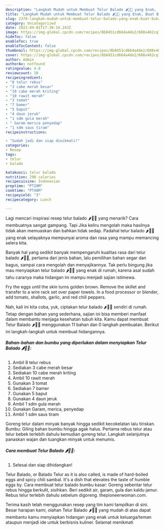 ```yaml
---
description: "Langkah Mudah untuk Membuat Telur Balado 🌶🥚🍅 yang Enak, Buat Buka Puasa Enak Banget"
title: "Langkah Mudah untuk Membuat Telur Balado 🌶🥚🍅 yang Enak, Buat Buka Puasa Enak Banget"
slug: 2370-langkah-mudah-untuk-membuat-telur-balado-yang-enak-buat-buka-puasa-enak-banget
category: Uncategorized
date: 2023-04-01T17:30:14.243Z
image: https://img-global.cpcdn.com/recipes/8b8451cd664a4de2/680x482cq70/telur-balado-foto-resep-utama.jpg
hideToc: false
enableToc: true
enableTocContent: false
thumbnail: https://img-global.cpcdn.com/recipes/8b8451cd664a4de2/680x482cq70/telur-balado-foto-resep-utama.jpg
cover: https://img-global.cpcdn.com/recipes/8b8451cd664a4de2/680x482cq70/telur-balado-foto-resep-utama.jpg
author: Admin
authorAv: notfound
ratingvalue: 4.8
reviewcount: 10
recipeingredient:
- "8 telur rebus"
- "3 cabe merah besar"
- "10 cabe merah kriting"
- "10 rawit merah"
- "3 tomat"
- "7 bamer"
- "5 baput"
- "4 daun jeruk"
- "1 sdm gula merah"
- " Garam merica penyedap"
- "1 sdm saus tiram"
recipeinstructions:

- "Sudah jadi dan siap dinikmati!"
categories:
- Resep
tags:
- telur
- balado

katakunci: telur balado 
nutrition: 298 calories
recipecuisine: Indonesian
preptime: "PT28M"
cooktime: "PT48M"
recipeyield: "3"
recipecategory: Lunch

---
```



Lagi mencari inspirasi resep telur balado 🌶🥚🍅 yang menarik? Cara membuatnya sangat gampang. Tapi Jika keliru mengolah maka hasilnya tidak akan memuaskan dan bahkan tidak sedap. Padahal telur balado 🌶🥚🍅 yang enak selayaknya mempunyai aroma dan rasa yang mampu memancing selera kita.


Banyak hal yang sedikit banyak mempengaruhi kualitas rasa dari telur balado 🌶🥚🍅, pertama dari jenis bahan, lalu pemilihan bahan segar dan bagus, sampai cara mengolah dan menyajikannya. Tak perlu bingung jika mau menyiapkan telur balado 🌶🥚🍅 yang enak di rumah, karena asal sudah tahu caranya maka hidangan ini mampu menjadi sajian istimewa.

Fry the eggs until the skin turns golden brown. Remove the skillet and transfer to a wire rack set over paper towels. In a food processor or blender, add tomato, shallots, garlic, and red chili peppers.


Nah, kali ini kita coba, yuk, ciptakan telur balado 🌶🥚🍅 sendiri di rumah. Tetap dengan bahan yang sederhana, sajian ini bisa memberi manfaat dalam membantu menjaga kesehatan tubuh kita. Kamu dapat membuat Telur Balado 🌶🥚🍅 menggunakan 11 bahan dan 0 langkah pembuatan. Berikut ini langkah-langkah untuk membuat hidangannya.

<!--inarticleads1-->

##### Bahan-bahan dan bumbu yang diperlukan dalam menyiapkan Telur Balado 🌶🥚🍅:

1. Ambil 8 telur rebus
1. Sediakan 3 cabe merah besar
1. Sediakan 10 cabe merah kriting
1. Ambil 10 rawit merah
1. Gunakan 3 tomat
1. Sediakan 7 bamer
1. Gunakan 5 baput
1. Gunakan 4 daun jeruk
1. Ambil 1 sdm gula merah
1. Gunakan  Garam, merica, penyedap
1. Ambil 1 sdm saus tiram


Goreng telur dalam minyak banyak hingga sedikit kecokelatan lalu tiriskan. Bumbu: Giling bahan bumbu hingga agak halus. Pertama rebus telur atau telur bebek terlebih dahulu kemudian goreng telur. Langkah selanjutnya panaskan wajan dan tuangkan minyak untuk menumis. 

<!--inarticleads2-->

##### Cara membuat Telur Balado 🌶🥚🍅:


1. Selesai dan siap dihidangkan!

Telur Balado, or Balado Telur as it is also called, is made of hard-boiled eggs and spicy chili sambal. It&#39;s a dish that elevates the taste of humble eggs by. Cara membuat telur balado bumbu kasar: Goreng sebentar telur rebus hingga berkulit, sisihkan. Beri sedikit air, garam, gula dan kaldu jamur. Rebus telur terlebih dahulu sebelum digoreng. thepioneerwoman.com. 

Terima kasih telah menggunakan resep yang tim kami tampilkan di sini. Besar harapan kami, olahan Telur Balado 🌶🥚🍅 yang mudah di atas dapat membantu kamu menyiapkan hidangan yang enak untuk keluarga/teman ataupun menjadi ide untuk berbisnis kuliner. Selamat menikmati

